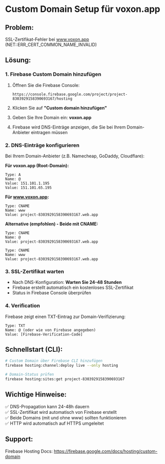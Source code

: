 # Custom Domain Setup für voxon.app

## Problem:
SSL-Zertifikat-Fehler bei www.voxon.app (NET::ERR_CERT_COMMON_NAME_INVALID)

## Lösung:

### 1. Firebase Custom Domain hinzufügen

1. Öffnen Sie die Firebase Console:
   ```
   https://console.firebase.google.com/project/project-8303929158390693167/hosting
   ```

2. Klicken Sie auf **"Custom domain hinzufügen"**

3. Geben Sie Ihre Domain ein: **voxon.app**

4. Firebase wird DNS-Einträge anzeigen, die Sie bei Ihrem Domain-Anbieter eintragen müssen

### 2. DNS-Einträge konfigurieren

Bei Ihrem Domain-Anbieter (z.B. Namecheap, GoDaddy, Cloudflare):

**Für voxon.app (Root-Domain):**
```
Type: A
Name: @
Value: 151.101.1.195
Value: 151.101.65.195
```

**Für www.voxon.app:**
```
Type: CNAME
Name: www
Value: project-8303929158390693167.web.app
```

**Alternative (empfohlen) - Beide mit CNAME:**
```
Type: CNAME
Name: @
Value: project-8303929158390693167.web.app

Type: CNAME
Name: www
Value: project-8303929158390693167.web.app
```

### 3. SSL-Zertifikat warten

- Nach DNS-Konfiguration: **Warten Sie 24-48 Stunden**
- Firebase erstellt automatisch ein kostenloses SSL-Zertifikat
- Status in Firebase Console überprüfen

### 4. Verification

Firebase zeigt einen TXT-Eintrag zur Domain-Verifizierung:
```
Type: TXT
Name: @ (oder wie von Firebase angegeben)
Value: [Firebase-Verification-Code]
```

## Schnellstart (CLI):

```bash
# Custom Domain über Firebase CLI hinzufügen
firebase hosting:channel:deploy live --only hosting

# Domain-Status prüfen
firebase hosting:sites:get project-8303929158390693167
```

## Wichtige Hinweise:

✅ DNS-Propagation kann 24-48h dauern  
✅ SSL-Zertifikat wird automatisch von Firebase erstellt  
✅ Beide Domains (mit und ohne www) sollten funktionieren  
✅ HTTP wird automatisch auf HTTPS umgeleitet  

## Support:

Firebase Hosting Docs: https://firebase.google.com/docs/hosting/custom-domain

